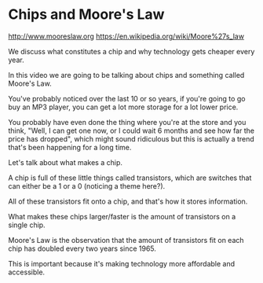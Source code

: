 # Chips and Moore's Law

http://www.mooreslaw.org
https://en.wikipedia.org/wiki/Moore%27s_law



We discuss what constitutes a chip and why technology gets cheaper every year.

In this video we are going to be talking about chips and something called Moore's Law.

You've probably noticed over the last 10 or so years, if you're going to go buy an MP3 player, you can get a lot more storage for a lot lower price.

You probably have even done the thing where you're at the store and you think, "Well, I can get one now, or I could wait 6 months and see how far the price has dropped", which might sound ridiculous but this is actually a trend that's been happening for a long time.

Let's talk about what makes a chip.

A chip is full of these little things called transistors, which are switches that can either be a 1 or a 0 (noticing a theme here?).

All of these transistors fit onto a chip, and that's how it stores information.

What makes these chips larger/faster is the amount of transistors on a single chip.

Moore's Law is the observation that the amount of transistors fit on each chip has doubled every two years since 1965.

This is important because it's making technology more affordable and accessible.